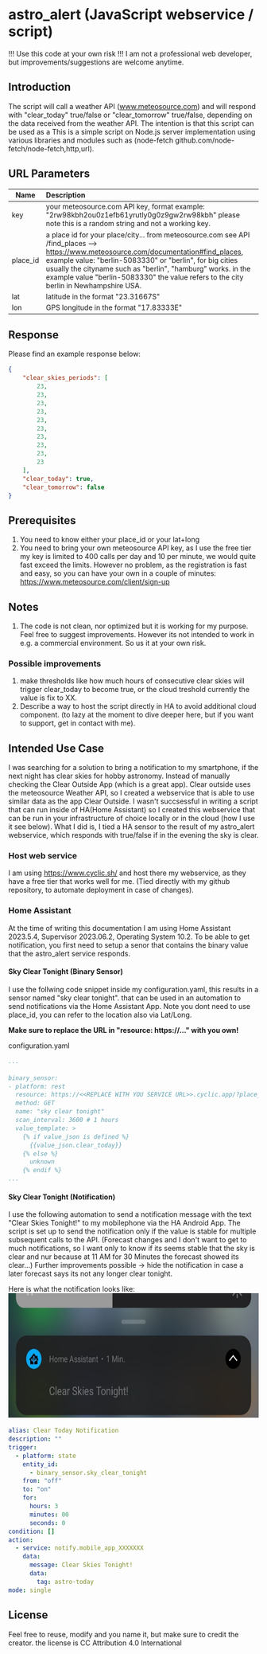 # astro_alert (JavaScript webservice / script)

!!! Use this code at your own risk !!!
I am not a professional web developer, but improvements/suggestions are welcome anytime.

## Introduction

The script will call a weather API (www.meteosource.com) and will respond with "clear_today" true/false or "clear_tomorrow" true/false, depending on the data received from the weather API.
The intention is that this script can be used as a 
This is a simple script on Node.js server implementation using various libraries and modules such as (node-fetch github.com/node-fetch/node-fetch,http,url).
 
## URL Parameters
| Name      | Description         | 
| ------------- |:-------------|
| key 		| your meteosource.com API key, format example: "2rw98kbh2ou0z1efb61yrutly0g0z9gw2rw98kbh" please note this is a random string and not a working key.
| place_id 	| a place id for your place/city... from meteosource.com see API /find_places --> https://www.meteosource.com/documentation#find_places, example value: "berlin-5083330" or "berlin", for big cities usually the cityname such as "berlin", "hamburg" works. in the example value "berlin-5083330" the value refers to the city berlin in Newhampshire USA.
|lat 		| latitude in the format "23.31667S"
|lon 		| GPS longitude in the format "17.83333E"

## Response
Please find an example response below:

```JSON
{
    "clear_skies_periods": [
        23,
        23,
        23,
        23,
        23,
        23,
        23,
        23,
        23,
        23
    ],
    "clear_today": true,
    "clear_tomorrow": false
}
```
## Prerequisites
1) You need to know either your place_id or your lat+long
2) You need to bring your own meteosource API key, as I use the free tier my key is limited to 400 calls per day and 10 per minute, we would quite fast exceed the limits. However no problem, as the registration is fast and easy, so you can have your own in a couple of minutes: https://www.meteosource.com/client/sign-up

## Notes
1) The code is not clean, nor optimized but it is working for my purpose. Feel free to suggest improvements. However its not intended to work in e.g. a commercial environment. So us it at your own risk.

### Possible improvements
1) make thresholds like how much hours of consecutive clear skies will trigger clear_today to become true, or the cloud treshold currently the value is fix to XX.
2) Describe a way to host the script directly in HA to avoid additional cloud component. (to lazy at the moment to dive deeper here, but if you want to support, get in contact with me).

## Intended Use Case

I was searching for a solution to bring a notification to my smartphone, if the next night has clear skies for hobby astronomy. Instead of manually checking the Clear Outside App (which is a great app). Clear outside uses the meteosource Weather API, so I created a webservice that is able to use similar data as the app Clear Outside. I wasn't succsessful in writing a script that can run inside of HA(Home Assistant) so I created this webservice that can be run in your infrastructure of choice locally or in the cloud (how I use it see below). What I did is, I tied a HA sensor to the result of my astro_alert webservice, which responds with true/false if in the evening the sky is clear.

### Host web service
I am using https://www.cyclic.sh/ and host there my webservice, as they have a free tier that works well for me. (Tied directly with my github repository, to automate deployment in case of changes).


### Home Assistant
At the time of writing this documentation I am using Home Assistant 2023.5.4, Supervisor 2023.06.2, Operating System 10.2.
To be able to get notification, you first need to setup a senor that contains the binary value that the astro_alert service responds.

#### Sky Clear Tonight (Binary Sensor)
I use the follwing code snippet inside my configuration.yaml, this results in a sensor named "sky clear tonight". that can be used in an automation to send notifications via the Home Assistant App. 
Note you dont need to use place_id, you can refer to the location also via Lat/Long.

**Make sure to replace the URL in "resource: https://..." with you own!**

configuration.yaml
```YAML
...

binary_sensor: 
- platform: rest
  resource: https://<<REPLACE WITH YOU SERVICE URL>>.cyclic.app/?place_id=<<REPLACE WITH YOU PLACE ID>>&key=<<REPLACE WITH YOUR KEY>>
  method: GET
  name: "sky clear tonight"
  scan_interval: 3600 # 1 hours
  value_template: >
    {% if value_json is defined %}
      {{value_json.clear_today}}
    {% else %}
      unknown
    {% endif %}
...

```
#### Sky Clear Tonight (Notification)
I use the following automation to send a notification message with the text "Clear Skies Tonight!" to my mobilephone via the HA Android App.
The script is set up to send the notification only if the value is stable for multiple subsequent calls to the API.
(Forecast changes and I don't want to get to much notifications, so I want only to know if its seems stable that the sky is clear and nur because at 11 AM for 30 Minutes the forecast showed its clear...)
Further improvements possible -> hide the notification in case a later forecast says its not any longer clear tonight.

Here is what the notification looks like:
<img src="https://github.com/codeleger/astro_alert/blob/8326f57d0e0b4ce564ddc23fbadaa54bc39230a1/doc/ha_notification.jpg" height=250>

```YAML
alias: Clear Today Notification
description: ""
trigger:
  - platform: state
    entity_id:
      - binary_sensor.sky_clear_tonight
    from: "off"
    to: "on"
    for:
      hours: 3
      minutes: 00
      seconds: 0
condition: []
action:
  - service: notify.mobile_app_XXXXXXX
    data:
      message: Clear Skies Tonight!
      data:
        tag: astro-today
mode: single
```

## License
Feel free to reuse, modify and you name it, but make sure to credit the creator.
the license is CC Attribution 4.0 International

